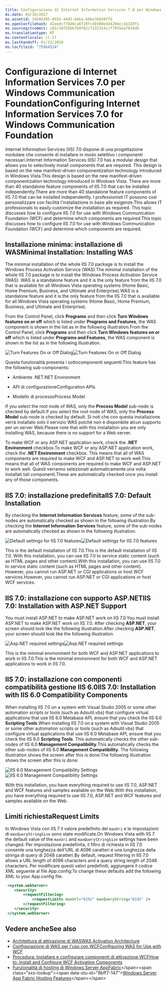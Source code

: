 ```yaml
---
title: Configurazione di Internet Information Services 7.0 per Windows Communication Foundation
ms.date: 03/30/2017
ms.assetid: 1050d395-092e-44d3-b4ba-66be3b039ffb
ms.openlocfilehash: 41eedcf78d8ca6f10fcd0380e43420dcc1b328f1
ms.sourcegitcommit: c01c18755bb7b0f82c7232314ccf7955ea7834db
ms.translationtype: MT
ms.contentlocale: it-IT
ms.lasthandoff: 01/15/2020
ms.locfileid: "75964514"
---
```

# <a name="configuring-internet-information-services-70-for-windows-communication-foundation"></a><span data-ttu-id="8bff7-102">Configurazione di Internet Information Services 7.0 per Windows Communication Foundation</span><span class="sxs-lookup"><span data-stu-id="8bff7-102">Configuring Internet Information Services 7.0 for Windows Communication Foundation</span></span>

<span data-ttu-id="8bff7-103">Internet Information Services (IIS) 7.0 dispone di una progettazione modulare che consente di installare in modo selettivo i componenti necessari.</span><span class="sxs-lookup"><span data-stu-id="8bff7-103">Internet Information Services (IIS) 7.0 has a modular design that allows you to selectively install components that are required.</span></span> <span data-ttu-id="8bff7-104">This design is based on the new manifest-driven componentization technology introduced in Windows Vista.</span><span class="sxs-lookup"><span data-stu-id="8bff7-104">This design is based on the new manifest-driven componentization technology introduced in Windows Vista.</span></span> <span data-ttu-id="8bff7-105">There are more than 40 standalone feature components of IIS 7.0 that can be installed independently.</span><span class="sxs-lookup"><span data-stu-id="8bff7-105">There are more than 40 standalone feature components of IIS 7.0 that can be installed independently.</span></span> <span data-ttu-id="8bff7-106">I professionisti IT possono così personalizzare con facilità l'installazione in base alle esigenze.</span><span class="sxs-lookup"><span data-stu-id="8bff7-106">This allows IT professionals to easily customize the installation as required.</span></span> <span data-ttu-id="8bff7-107">This topic discusses how to configure IIS 7.0 for use with Windows Communication Foundation (WCF) and determine which components are required.</span><span class="sxs-lookup"><span data-stu-id="8bff7-107">This topic discusses how to configure IIS 7.0 for use with Windows Communication Foundation (WCF) and determine which components are required.</span></span>

## <a name="minimal-installation-installing-was"></a><span data-ttu-id="8bff7-108">Installazione minima: installazione di WAS</span><span class="sxs-lookup"><span data-stu-id="8bff7-108">Minimal Installation: Installing WAS</span></span>
 <span data-ttu-id="8bff7-109">The minimal installation of the whole IIS 7.0 package is to install the Windows Process Activation Service (WAS).</span><span class="sxs-lookup"><span data-stu-id="8bff7-109">The minimal installation of the whole IIS 7.0 package is to install the Windows Process Activation Service (WAS).</span></span> <span data-ttu-id="8bff7-110">WAS is a standalone feature and it is the only feature from the IIS 7.0 that is available for all Windows Vista operating systems (Home Basic, Home Premium, Business, and Ultimate and Enterprise).</span><span class="sxs-lookup"><span data-stu-id="8bff7-110">WAS is a standalone feature and it is the only feature from the IIS 7.0 that is available for all Windows Vista operating systems (Home Basic, Home Premium, Business, and Ultimate and Enterprise).</span></span>

 <span data-ttu-id="8bff7-111">From the Control Panel, click **Programs** and then click **Turn Windows features on or off** which is listed under **Programs and Features**, the WAS component is shown in the list as in the following illustration.</span><span class="sxs-lookup"><span data-stu-id="8bff7-111">From the Control Panel, click **Programs** and then click **Turn Windows features on or off** which is listed under **Programs and Features**, the WAS component is shown in the list as in the following illustration.</span></span>

 <span data-ttu-id="8bff7-112">![Turn Features On or Off Dialog](../../../../docs/framework/wcf/feature-details/media/wcfc-turnfeaturesonoroffs.gif "wcfc_TurnFeaturesOnOrOffs")</span><span class="sxs-lookup"><span data-stu-id="8bff7-112">![Turn Features On or Off Dialog](../../../../docs/framework/wcf/feature-details/media/wcfc-turnfeaturesonoroffs.gif "wcfc_TurnFeaturesOnOrOffs")</span></span>

 <span data-ttu-id="8bff7-113">Questa funzionalità presenta i sottocomponenti seguenti:</span><span class="sxs-lookup"><span data-stu-id="8bff7-113">This feature has the following sub-components:</span></span>

- <span data-ttu-id="8bff7-114">Ambiente .NET</span><span class="sxs-lookup"><span data-stu-id="8bff7-114">.NET Environment</span></span>

- <span data-ttu-id="8bff7-115">API di configurazione</span><span class="sxs-lookup"><span data-stu-id="8bff7-115">Configuration APIs</span></span>

- <span data-ttu-id="8bff7-116">Modello di processo</span><span class="sxs-lookup"><span data-stu-id="8bff7-116">Process Model</span></span>

 <span data-ttu-id="8bff7-117">If you select the root node of WAS, only the **Process Model** sub-node is checked by default.</span><span class="sxs-lookup"><span data-stu-id="8bff7-117">If you select the root node of WAS, only the **Process Model** sub-node is checked by default.</span></span> <span data-ttu-id="8bff7-118">Si noti che con questa installazione verrà installato solo il servizio WAS poiché non è disponibile alcun supporto per un server Web.</span><span class="sxs-lookup"><span data-stu-id="8bff7-118">Please note that with this installation you are only installing WAS, because there is no support for a Web server.</span></span>

 <span data-ttu-id="8bff7-119">To make WCF or any ASP.NET application work, check the **.NET Environment** checkbox.</span><span class="sxs-lookup"><span data-stu-id="8bff7-119">To make WCF or any ASP.NET application work, check the **.NET Environment** checkbox.</span></span> <span data-ttu-id="8bff7-120">This means that all of WAS components are required to make WCF and ASP.NET to work well.</span><span class="sxs-lookup"><span data-stu-id="8bff7-120">This means that all of WAS components are required to make WCF and ASP.NET to work well.</span></span> <span data-ttu-id="8bff7-121">Questi verranno selezionati automaticamente una volta installati tali componenti.</span><span class="sxs-lookup"><span data-stu-id="8bff7-121">These are automatically checked once you install any of those components.</span></span>

## <a name="iis-70-default-installation"></a><span data-ttu-id="8bff7-122">IIS 7.0: installazione predefinita</span><span class="sxs-lookup"><span data-stu-id="8bff7-122">IIS 7.0: Default Installation</span></span>
 <span data-ttu-id="8bff7-123">By checking the **Internet Information Services** feature, some of the sub-nodes are automatically checked as shown in the following illustration.</span><span class="sxs-lookup"><span data-stu-id="8bff7-123">By checking the **Internet Information Services** feature, some of the sub-nodes are automatically checked as shown in the following illustration.</span></span>

 <span data-ttu-id="8bff7-124">![Default settings for IIS 7.0 features](../../../../docs/framework/wcf/feature-details/media/wcfc-turningfeaturesonoroff2.gif "wcfc_TurningFeaturesOnOrOff2")</span><span class="sxs-lookup"><span data-stu-id="8bff7-124">![Default settings for IIS 7.0 features](../../../../docs/framework/wcf/feature-details/media/wcfc-turningfeaturesonoroff2.gif "wcfc_TurningFeaturesOnOrOff2")</span></span>

 <span data-ttu-id="8bff7-125">This is the default installation of IIS 7.0.</span><span class="sxs-lookup"><span data-stu-id="8bff7-125">This is the default installation of IIS 7.0.</span></span> <span data-ttu-id="8bff7-126">With this installation, you can use IIS 7.0 to service static content (such as HTML pages and other content).</span><span class="sxs-lookup"><span data-stu-id="8bff7-126">With this installation, you can use IIS 7.0 to service static content (such as HTML pages and other content).</span></span> <span data-ttu-id="8bff7-127">However, you cannot run ASP.NET or CGI applications or host WCF services.</span><span class="sxs-lookup"><span data-stu-id="8bff7-127">However, you cannot run ASP.NET or CGI applications or host WCF services.</span></span>

## <a name="iis-70-installation-with-aspnet-support"></a><span data-ttu-id="8bff7-128">IIS 7.0: installazione con supporto ASP.NET</span><span class="sxs-lookup"><span data-stu-id="8bff7-128">IIS 7.0: Installation with ASP.NET Support</span></span>
 <span data-ttu-id="8bff7-129">You must install ASP.NET to make ASP.NET work on IIS 7.0.</span><span class="sxs-lookup"><span data-stu-id="8bff7-129">You must install ASP.NET to make ASP.NET work on IIS 7.0.</span></span> <span data-ttu-id="8bff7-130">After checking **ASP.NET**, your screen should look like the following illustration.</span><span class="sxs-lookup"><span data-stu-id="8bff7-130">After checking **ASP.NET**, your screen should look like the following illustration.</span></span>

 <span data-ttu-id="8bff7-131">![Asp.NET required settings](../../../../docs/framework/wcf/feature-details/media/wcfc-trunfeaturesonoroff3s.gif "wcfc_TrunFeaturesOnOrOFf3s")</span><span class="sxs-lookup"><span data-stu-id="8bff7-131">![Asp.NET required settings](../../../../docs/framework/wcf/feature-details/media/wcfc-trunfeaturesonoroff3s.gif "wcfc_TrunFeaturesOnOrOFf3s")</span></span>

 <span data-ttu-id="8bff7-132">This is the minimal environment for both WCF and ASP.NET applications to work in IIS 7.0.</span><span class="sxs-lookup"><span data-stu-id="8bff7-132">This is the minimal environment for both WCF and ASP.NET applications to work in IIS 7.0.</span></span>

## <a name="iis-70-installation-with-iis-60-compatibility-components"></a><span data-ttu-id="8bff7-133">IIS 7.0: installazione con componenti compatibilità gestione IIS 6.0</span><span class="sxs-lookup"><span data-stu-id="8bff7-133">IIS 7.0: Installation with IIS 6.0 Compatibility Components</span></span>
 <span data-ttu-id="8bff7-134">When installing IIS 7.0 on a system with Visual Studio 2005 or some other automation scripts or tools (such as Adsutil.vbs) that configure virtual applications that use IIS 6.0 Metabase API, ensure that you check the IIS 6.0 **Scripting Tools**.</span><span class="sxs-lookup"><span data-stu-id="8bff7-134">When installing IIS 7.0 on a system with Visual Studio 2005 or some other automation scripts or tools (such as Adsutil.vbs) that configure virtual applications that use IIS 6.0 Metabase API, ensure that you check the IIS 6.0 **Scripting Tools**.</span></span> <span data-ttu-id="8bff7-135">This automatically checks the other sub-nodes of IIS 6.0 **Management Compatibility**.</span><span class="sxs-lookup"><span data-stu-id="8bff7-135">This automatically checks the other sub-nodes of IIS 6.0 **Management Compatibility**.</span></span> <span data-ttu-id="8bff7-136">The following illustration shows the screen after this is done:</span><span class="sxs-lookup"><span data-stu-id="8bff7-136">The following illustration shows the screen after this is done:</span></span>

 <span data-ttu-id="8bff7-137">![IIS 6.0 Management Compatibility Settings](../../../../docs/framework/wcf/feature-details/media/scfc-turnfeaturesonoroff5s.gif "scfc_TurnFeaturesOnOrOff5s")</span><span class="sxs-lookup"><span data-stu-id="8bff7-137">![IIS 6.0 Management Compatibility Settings](../../../../docs/framework/wcf/feature-details/media/scfc-turnfeaturesonoroff5s.gif "scfc_TurnFeaturesOnOrOff5s")</span></span>

 <span data-ttu-id="8bff7-138">With this installation, you have everything required to use IIS 7.0, ASP.NET and WCF features and samples available on the Web.</span><span class="sxs-lookup"><span data-stu-id="8bff7-138">With this installation, you have everything required to use IIS 7.0, ASP.NET and WCF features and samples available on the Web.</span></span>

## <a name="request-limits"></a><span data-ttu-id="8bff7-139">Limiti richiesta</span><span class="sxs-lookup"><span data-stu-id="8bff7-139">Request Limits</span></span>
 <span data-ttu-id="8bff7-140">In Windows Vista con IIS 7 il valore predefinito del `maxUri` e le impostazioni di `maxQueryStringSize` sono state modificate.</span><span class="sxs-lookup"><span data-stu-id="8bff7-140">On Windows Vista with IIS 7 the default value of the `maxUri` and `maxQueryStringSize` settings have been changed.</span></span> <span data-ttu-id="8bff7-141">Per impostazione predefinita, il filtro di richiesta in IIS 7.0 consente una lunghezza dell'URL di 4096 caratteri e una lunghezza della stringa di query di 2048 caratteri.</span><span class="sxs-lookup"><span data-stu-id="8bff7-141">By default, request filtering in IIS 7.0 allows a URL length of 4096 characters and a query string length of 2048 characters.</span></span> <span data-ttu-id="8bff7-142">Per modificare questi valori predefiniti, aggiungere il codice XML seguente al file App.config:</span><span class="sxs-lookup"><span data-stu-id="8bff7-142">To change these defaults add the following XML to your App.config file.</span></span>

```xml
 <system.webServer>
    <security>
        <requestFiltering>
            <requestLimits maxUrl="8192" maxQueryString="8192" />
        </requestFiltering>
    </security>
 </system.webServer>
 ```

## <a name="see-also"></a><span data-ttu-id="8bff7-143">Vedere anche</span><span class="sxs-lookup"><span data-stu-id="8bff7-143">See also</span></span>

- [<span data-ttu-id="8bff7-144">Architettura di attivazione di WAS</span><span class="sxs-lookup"><span data-stu-id="8bff7-144">WAS Activation Architecture</span></span>](../../../../docs/framework/wcf/feature-details/was-activation-architecture.md)
- [<span data-ttu-id="8bff7-145">Configurazione di WAS per l'uso con WCF</span><span class="sxs-lookup"><span data-stu-id="8bff7-145">Configuring WAS for Use with WCF</span></span>](../../../../docs/framework/wcf/feature-details/configuring-the-wpa--service-for-use-with-wcf.md)
- [<span data-ttu-id="8bff7-146">Procedura: Installare e configurare componenti di attivazione WCF</span><span class="sxs-lookup"><span data-stu-id="8bff7-146">How to: Install and Configure WCF Activation Components</span></span>](../../../../docs/framework/wcf/feature-details/how-to-install-and-configure-wcf-activation-components.md)
- <span data-ttu-id="8bff7-147">[Funzionalità di hosting di Windows Server AppFabric](https://docs.microsoft.com/previous-versions/appfabric/ee677189(v=azure.10))</span><span class="sxs-lookup"><span data-stu-id="8bff7-147">[Windows Server App Fabric Hosting Features](https://docs.microsoft.com/previous-versions/appfabric/ee677189(v=azure.10))</span></span>
